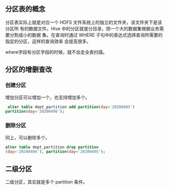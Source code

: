 ## 分区表的概念

分区表实际上就是对应一个 HDFS 文件系统上的独立的文件夹，该文件夹下是该分区所 有的数据文件。Hive 中的分区就是分目录，把一个大的数据集根据业务需要分割成小的数据 集。在查询时通过 WHERE 子句中的表达式选择查询所需要的指定的分区，这样的查询效率 会提高很多。

where字段有分区字段的时候，就不会走全表扫描。

## 分区的增删查改

### 创建分区

增加分区可以增加一个，也支持增加多个。

```sql
 alter table dept_partition add partition(day='20200405') 
partition(day='20200406');
```

### 删除分区

同上，可以删除多个。

```sql
alter table dept_partition drop partition 
(day='20200404'), partition(day='20200405');
```

## 二级分区

二级分区，其实就是多个 partition 条件。

